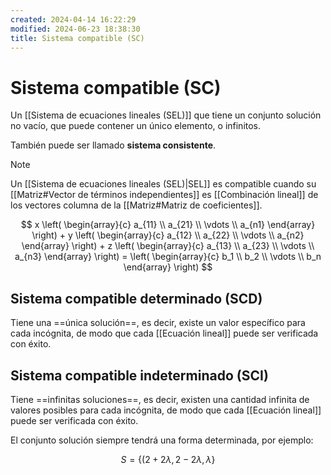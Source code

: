 ```yaml
---
created: 2024-04-14 16:22:29
modified: 2024-06-23 18:38:30
title: Sistema compatible (SC)
---
```


# Sistema compatible (SC)

Un [[Sistema de ecuaciones lineales (SEL)]] que tiene un conjunto solución no vacío, que puede contener un único elemento, o infinitos.

También puede ser llamado **sistema consistente**.

>[!note]
>Un [[Sistema de ecuaciones lineales (SEL)|SEL]] es compatible cuando su [[Matriz#Vector de términos independientes]] es [[Combinación lineal]] de los vectores columna de la [[Matriz#Matriz de coeficientes]].
>
>$$
>x \left( 
>    \begin{array}{c}
>        a_{11} \\
>        a_{21} \\
>        \vdots \\
>        a_{n1}
>    \end{array} 
>\right) +
>y \left( 
>    \begin{array}{c}
>        a_{12} \\
>        a_{22} \\
>        \vdots \\
>        a_{n2}
>    \end{array} 
>\right) +
>z \left( 
>    \begin{array}{c}
>        a_{13} \\
>        a_{23} \\
>        \vdots \\
>        a_{n3}
>    \end{array} 
>\right) =
>\left( 
>    \begin{array}{c}
>        b_1 \\
>        b_2 \\
>        \vdots \\
>        b_n
>    \end{array} 
>\right)
>$$

## Sistema compatible determinado (SCD)

Tiene una ==única solución==, es decir, existe un valor específico para cada incógnita, de modo que cada [[Ecuación lineal]] puede ser verificada con éxito.

## Sistema compatible indeterminado (SCI)

Tiene ==infinitas soluciones==, es decir, existen una cantidad infinita de valores posibles para cada incógnita, de modo que cada [[Ecuación lineal]] puede ser verificada con éxito.

El conjunto solución siempre tendrá una forma determinada, por ejemplo:

$$
S=\{(2+2\lambda, 2-2\lambda, \lambda\}
$$
